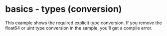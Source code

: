 # basics - types (conversion)

This example shows the required explicit type conversion. If you remove the float64 or uint type conversion in the sample, you'll get a compile error.
